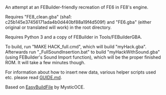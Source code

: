 An attempt at an FEBuilder-friendly recreation of FE6 in FE8's engine.

Requires "FE8_clean.gba" (sha1: c25b145e37456171ada4b0d440bf88a19f4d509f) and "FE6.gba" (either original or translated will work) in the root directory.

Requires Python 3 and a copy of FEBuilder in Tools/FEBuilderGBA.

To build, run "MAKE HACK_full.cmd", which will build "myHack.gba". Afterwards run "_FullSoundInsertion.bat" to build "myHackWithSound.gba" (using FEBuilder's Sound Import function), which will be the proper finished ROM. It will take a few minutes though.

For information about how to insert new data, various helper scripts used etc. please read [GUIDE.md](GUIDE.md).

Based on [EasyBuildFile](https://github.com/MysticOCE/EasyBuildfile) by MysticOCE.
